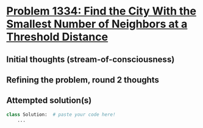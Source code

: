 # [Problem 1334: Find the City With the Smallest Number of Neighbors at a Threshold Distance](https://leetcode.com/problems/find-the-city-with-the-smallest-number-of-neighbors-at-a-threshold-distance/description/?envType=daily-question)

## Initial thoughts (stream-of-consciousness)

## Refining the problem, round 2 thoughts

## Attempted solution(s)
```python
class Solution:  # paste your code here!
    ...
```
